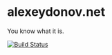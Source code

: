 # alexeydonov.net #

You know what it is.

[![Build Status](https://travis-ci.com/alexeydonov/alexeydonov.net.svg?token=e7D3nCnZLz36GU1XMpLw&branch=master)](https://travis-ci.com/alexeydonov/alexeydonov.net)
